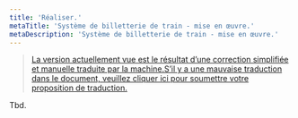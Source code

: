 ```yaml
---
title: 'Réaliser.'
metaTitle: 'Système de billetterie de train - mise en œuvre.'
metaDescription: 'Système de billetterie de train - mise en œuvre.'
---
```


> [La version actuellement vue est le résultat d’une correction simplifiée et manuelle traduite par la machine.S’il y a une mauvaise traduction dans le document, veuillez cliquer ici pour soumettre votre proposition de traduction.](https://crwd.in/newbeclaptrap)

Tbd.
